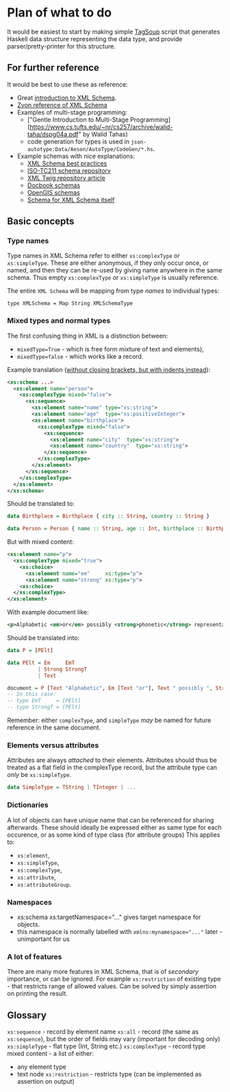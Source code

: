# Plan of what to do

It would be easiest to start by making simple
[TagSoup](https://hackage.haskell.org/package/tagsoup) script that
generates Haskell data structure representing the data type, and provide
parser/pretty-printer for this structure.

## For further reference

It would be best to use these as reference:
* Great [introduction to XML Schema](https://www.w3schools.com/xml/schema_intro.asp).
* [Zvon reference of XML Schema](http://zvon.org/xxl/xmlSchema2001Reference/Output/Schema/index.html)
* Examples of multi-stage programming:
  - ["Gentle Introduction to Multi-Stage Programming](https://www.cs.tufts.edu/~nr/cs257/archive/walid-taha/dspg04a.pdf" by Walid Tahas)
  - code generation for types is used in `json-autotype:Data/Aeson/AutoType/CodeGen/*.hs`.
* Example schemas with nice explanations:
  - [XML Schema best practices](http://xml.coverpages.org/HP-StephensonSchemaBestPractices.pdf)
  - [ISO-TC211 schema repository](https://github.com/ISO-TC211/XML)
  - [XML Twig repository article](http://www.xmltwig.org/article/bw/bw_04-schema_repositories.html)
  - [Docbook schemas](http://www.oasis-open.org/docbook/xsd/)
  - [OpenGIS schemas](https://github.com/schema-repo/schema-repo)
  - [Schema for XML Schema itself](https://www.w3.org/TR/xmlschema-1/#normative-schemaSchema)

## Basic concepts

### Type names

Type names in XML Schema refer to either `xs:complexType` or `xs:simpleType`.
These are either anonymous, if they only occur once, or named, and then they can be re-used by giving
name anywhere in the same schema. Thus empty `xs:complexType` or `xs:simpleType` is usually reference.

The entire `XML Schema` will be mapping from type *names* to individual types:
```
type XMLSchema = Map String XMLSchemaType
```

### Mixed types and normal types

The first confusing thing in XML is a distinction between:
* `mixedType=True`  - which is free form mixture of text and elements),
* `mixedType=false` - which works like a record.

Example translation ([without closing brackets, but with indents instead](http://www.iro.umontreal.ca/~lapalme/ForestInsteadOfTheTrees/HTML/ch10s05.html)):
```xml
<xs:schema ...>
  <xs:element name="person">
    <xs:complexType mixed="false">
      <xs:sequence>
        <xs:element name="name" type="xs:string">
        <xs:element name="age"  type="xs:positiveInteger">
        <xs:element name="birthplace">
          <xs:complexType mixed="false">
            <xs:sequence>
              <xs:element name="city"  type="xs:string">
              <xs:element name="country"  type="xs:string">
            </xs:sequence>
          </xs:complexType>
        </xs:element>
      </xs:sequence>
    </xs:complexType>
  </xs:element>
</xs:schema>
```

Should be translated to:
```haskell
data Birthplace = Birthplace { city :: String, country :: String }

data Person = Person { name :: String, age :: Int, birthplace :: Birthplace }
```

But with mixed content:
```xml
<xs:element name="p">
  <xs:complexType mixed="true">
    <xs:choice>
      <xs:element name="em"     xs:type="p">
      <xs:element name="strong" xs:type="p">
    <xs:choice>
  </xs:complexType>
</xs:element>
```
With example document like:
```xml
<p>Alphabetic <em>or</em> possibly <strong>phonetic</strong> representation.</p>
```


Should be translated into:
```haskell
data P = [PElt]

data PElt = Em     EmT
          | Strong StrongT
          | Text

document = P [Text "Alphabetic", Em [Text "or"], Text " possibly ", Strong [Text "phonetic"], Text " representation"]
-- In this case:
-- type EmT     = [PElt]
-- type StrongT = [PElt]
```
Remember: either `complexType`, and `simpleType` *may* be named for future reference in the same document.

### Elements versus attributes

Attributes are always *attached* to their elements.
Attributes should thus be treated as a flat field in the complexType record,
but the attribute type can *only* be `xs:simpleType`.
```haskell
data SimpleType = TString | TInteger | ...
```

### Dictionaries
A lot of objects can have unique name that can be referenced for sharing afterwards.
These should ideally be expressed either as same type for each occurence,
or as some kind of type class (for attribute groups)
This applies to:
* `xs:element`,
* `xs:simpleType`,
* `xs:complexType`,
* `xs:attribute`,
* `xs:attributeGroup`.

### Namespaces
* xs:schema xs:targetNamespace="..." gives target namespace for objects.
* this namespace is normally labelled with `xmlns:mynamespace="..."` later - unimportant for us

### A lot of features

There are many more features in XML Schema, that is of *secondary* importance, or can be ignored.
For example `xs:restriction` of existing type - that restricts range of allowed values.
Can be solved by simply assertion on printing the result.

## Glossary
`xs:sequence` - record by element name
`xs:all` - record (the same as `xs:sequence`), but the order of fields may vary (important for decoding only)
`xs:simpleType` - flat type (Int, String etc.)
`xs:complexType` - record type
mixed content - a list of either:
  * any element type
  * text node
`xs:restriction` - restricts type (can be implemented as assertion on output)
